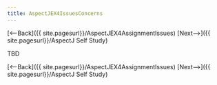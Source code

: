 ```yaml
---
title: AspectJEX4IssuesConcerns
---
```

[<--Back]({{ site.pagesurl}}/AspectJEX4AssignmentIssues) [Next-->]({{ site.pagesurl}}/AspectJ Self Study)

TBD

[<--Back]({{ site.pagesurl}}/AspectJEX4AssignmentIssues) [Next-->]({{ site.pagesurl}}/AspectJ Self Study)